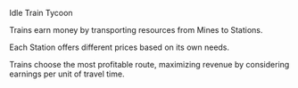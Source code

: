 Idle Train Tycoon

Trains earn money by transporting resources from Mines to Stations.

Each Station offers different prices based on its own needs.

Trains choose the most profitable route, maximizing revenue by considering earnings per unit of travel time.

